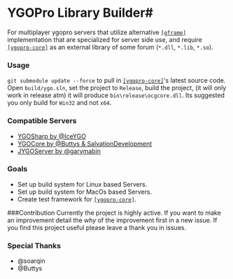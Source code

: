 # YGOPro Library Builder#

For multiplayer ygopro servers that utilize alternative [`[gframe]`](https://github.com/Fluorohydride/ygopro) implementation that are specialized for server side use, and require [`[ygopro-core]`](https://github.com/Fluorohydride/ygopro-core) as an external library of some forum (`*.dll`, `*.lib`, `*.so`).

### Usage
`git submodule update --force` to pull in [`[ygopro-core]`](https://github.com/Fluorohydride/ygopro-core)'s latest source code. Open `build/ygo.sln`,  set the project to `Release`, build the project, (it will only work in release atm) it will produce `bin\release\ocgcore.dll`. Its suggested you only build for `Win32` and not `x64`. 
    
### Compatible Servers
 - [YGOSharp by @IceYGO](https://github.com/IceYGO/ygosharp)
 - [YGOCore by @Buttys & SalvationDevelopment](https://github.com/SalvationDevelopment/YGOCore)
 - [JYGOServer by @garymabin](https://github.com/garymabin/JYGOServer)

### Goals
 - Set up build system for Linux based Servers.
 - Set up build system for MacOs based Servers.
 - Create test framework for [`[ygopro-core]`](https://github.com/Fluorohydride/ygopro-core).

###Contribution
Currently the project is highly active. If you want to make an improvement detail the *why* of the improvement first in a new issue. If you find this project useful please leave a thank you in issues.

### Special Thanks
  - @soarqin
  - @Buttys